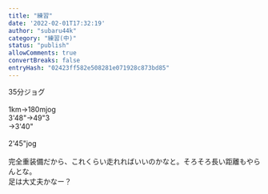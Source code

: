 ```yaml
---
title: "練習"
date: '2022-02-01T17:32:19'
author: "subaru44k"
category: "練習(中)"
status: "publish"
allowComments: true
convertBreaks: false
entryHash: "02423ff582e508281e071928c873bd85"
---
```

35分ジョグ<br>
<br>
1km→180mjog<br>
3'48"→49"3<br>
→3'40"<br>
<br>
2'45"jog<br>
<br>
完全重装備だから、これくらい走れればいいのかなと。そろそろ長い距離もやらんとな。<br>
足は大丈夫かなー？
